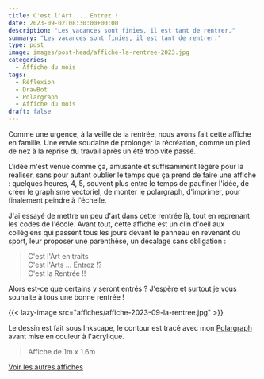 ```yaml
---
title: C'est l'Art ... Entrez !
date: 2023-09-02T08:30:00+00:00
description: "Les vacances sont finies, il est tant de rentrer."
summary: "Les vacances sont finies, il est tant de rentrer."
type: post
image: images/post-head/affiche-la-rentree-2023.jpg
categories: 
  - Affiche du mois
tags:
  - Réflexion
  - DrawBot
  - Polargraph
  - Affiche du mois
draft: false
---
```


Comme une urgence, à la veille de la rentrée, nous avons fait cette affiche en famille. 
Une envie soudaine de prolonger la récréation, comme un pied de nez à la reprise 
du travail après un été trop vite passé.

L'idée m'est venue comme ça, amusante et suffisamment légère pour la réaliser, sans pour autant 
oublier le temps que ça prend de faire une affiche : quelques heures, 4, 5, souvent plus entre 
le temps de paufiner l'idée, de créer le graphisme vectoriel, de monter le polargraph, d'imprimer, pour finalement 
peindre à l'échelle.

J'ai essayé de mettre un peu d'art dans cette rentrée là, tout en reprenant les codes de l'école. 
Avant tout, cette affiche est un clin d'oeil aux collégiens qui passent tous les jours devant 
le panneau en revenant du sport, leur proposer une parenthèse, un décalage sans obligation :  

> C'est l'Art en traits  
> C'est l'Art~~s~~ ... Entrez !?  
> C'est la Rentrée !! 

Alors est-ce que certains y seront entrés ? 
J'espère et surtout je vous souhaite à tous une bonne rentrée !

{{< lazy-image src="affiches/affiche-2023-09-la-rentree.jpg" >}}

Le dessin est fait sous Inkscape, le contour est tracé avec mon [Polargraph](../drawbot-polargraph)
avant mise en couleur à l'acrylique.

> Affiche de 1m x 1.6m

[Voir les autres affiches](/categories/affiche-du-mois)
